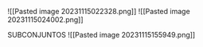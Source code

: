 
![[Pasted image 20231115022328.png]]
![[Pasted image 20231115024002.png]]


SUBCONJUNTOS
![[Pasted image 20231115155949.png]]